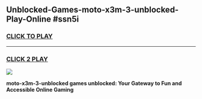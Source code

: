 
## Unblocked-Games-moto-x3m-3-unblocked-Play-Online #ssn5i
<h3>
<a href="https://news.freeplayer.one?title=moto-x3m-3-unblocked&ref=3">CLICK TO PLAY</a></h3>
<hr>

<h3>
<a href="https://news.freeplayer.one?title=moto-x3m-3-unblocked&ref=3">CLICK 2 PLAY</a>
  
</h3>

<a href="https://news.freeplayer.one?title=moto-x3m-3-unblocked&ref=3"><img src="https://clearcache.store/games.png"></a>


**moto-x3m-3-unblocked games unblocked: Your Gateway to Fun and Accessible Online Gaming**
